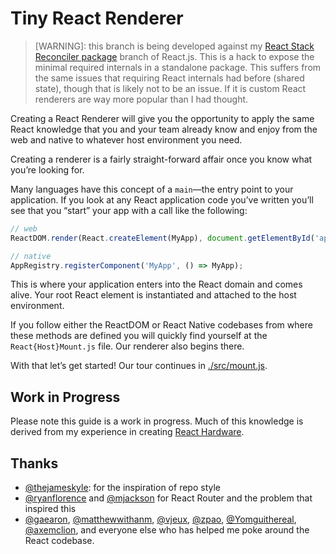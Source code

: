 # Tiny React Renderer

> [WARNING]: this branch is being developed against my [React Stack Reconciler package](https://github.com/facebook/react/compare/master...iamdustan:stack-reconciler)
> branch of React.js. This is a hack to expose the minimal required internals in
> a standalone package. This suffers from the same issues that requiring React
> internals had before (shared state), though that is likely not to be an issue.
> If it is custom React renderers are way more popular than I had thought.

Creating a React Renderer will give you the opportunity to apply the same React
knowledge that you and your team already know and enjoy from the web and native
to whatever host environment you need.

Creating a renderer is a fairly straight-forward affair once you know what
you’re looking for.

Many languages have this concept of a `main`—the entry point to your
application. If you look at any React application code you’ve written you’ll see
that you “start” your app with a call like the following:

```jsx
// web
ReactDOM.render(React.createElement(MyApp), document.getElementById('app'));

// native
AppRegistry.registerComponent('MyApp', () => MyApp);
```

This is where your application enters into the React domain and comes alive. Your
root React element is instantiated and attached to the host environment.

If you follow either the ReactDOM or React Native codebases from where these
methods are defined you will quickly find yourself at the `React{Host}Mount.js`
file. Our renderer also begins there.

With that let’s get started! Our tour continues in [./src/mount.js](./src/mount.js).

## Work in Progress

Please note this guide is a work in progress. Much of this knowledge is derived
from my experience in creating [React Hardware](https://github.com/iamdustan/react-hardware).

## Thanks

* [@thejameskyle](https://github.com/thejameskyle): for the inspiration of repo style
* [@ryanflorence](https://github.com/ryanflorence) and [@mjackson](https://github.com/mjackson) for React Router and the problem that inspired this
* [@gaearon](https://github.com/gaearon), [@matthewwithanm](https://github.com/matthewwithanm),
  [@vjeux](https://github.com/vjeux), [@zpao](https://github.com/zpao),
  [@Yomguithereal](https://github.com/Yomguithereal), [@axemclion](https://github.com/axemclion),
  and everyone else who has helped me poke around the React codebase.

